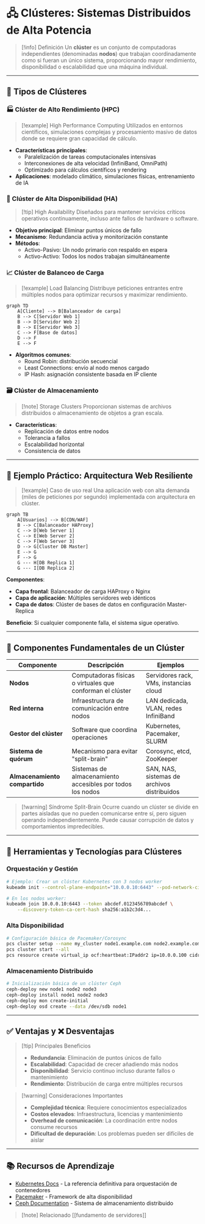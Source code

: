 # 🖧 Clústeres: Sistemas Distribuidos de Alta Potencia

> [!info] Definición
> Un **clúster** es un conjunto de computadoras independientes (denominadas **nodos**) que trabajan coordinadamente como si fueran un único sistema, proporcionando mayor rendimiento, disponibilidad o escalabilidad que una máquina individual.

---

## 🔧 Tipos de Clústeres

### 🏭 Clúster de Alto Rendimiento (HPC)
> [!example] High Performance Computing
> Utilizados en entornos científicos, simulaciones complejas y procesamiento masivo de datos donde se requiere gran capacidad de cálculo.

- **Características principales**:
  - Paralelización de tareas computacionales intensivas
  - Interconexiones de alta velocidad (InfiniBand, OmniPath)
  - Optimizado para cálculos científicos y rendering
- **Aplicaciones**: modelado climático, simulaciones físicas, entrenamiento de IA

### 🔁 Clúster de Alta Disponibilidad (HA)
> [!tip] High Availability
> Diseñados para mantener servicios críticos operativos continuamente, incluso ante fallos de hardware o software.

- **Objetivo principal**: Eliminar puntos únicos de fallo
- **Mecanismo**: Redundancia activa y monitorización constante
- **Métodos**:
  - Activo-Pasivo: Un nodo primario con respaldo en espera
  - Activo-Activo: Todos los nodos trabajan simultáneamente

### 📈 Clúster de Balanceo de Carga
> [!example] Load Balancing
> Distribuye peticiones entrantes entre múltiples nodos para optimizar recursos y maximizar rendimiento.

```mermaid
graph TD
    A[Cliente] --> B[Balanceador de carga]
    B --> C[Servidor Web 1]
    B --> D[Servidor Web 2]
    B --> E[Servidor Web 3]
    C --> F[Base de datos]
    D --> F
    E --> F
```

- **Algoritmos comunes**:
  - Round Robin: distribución secuencial
  - Least Connections: envío al nodo menos cargado
  - IP Hash: asignación consistente basada en IP cliente

### 🗃️ Clúster de Almacenamiento
> [!note] Storage Clusters
> Proporcionan sistemas de archivos distribuidos o almacenamiento de objetos a gran escala.

- **Características**:
  - Replicación de datos entre nodos
  - Tolerancia a fallos
  - Escalabilidad horizontal
  - Consistencia de datos

---

## 💬 Ejemplo Práctico: Arquitectura Web Resiliente

> [!example] Caso de uso real
> Una aplicación web con alta demanda (miles de peticiones por segundo) implementada con arquitectura en clúster.

```mermaid
graph TB
    A[Usuarios] --> B[CDN/WAF]
    B --> C[Balanceador HAProxy]
    C --> D[Web Server 1]
    C --> E[Web Server 2]
    C --> F[Web Server 3]
    D --> G[Cluster DB Master]
    E --> G
    F --> G
    G --- H[DB Replica 1]
    G --- I[DB Replica 2]
```

**Componentes**:
- **Capa frontal**: Balanceador de carga HAProxy o Nginx
- **Capa de aplicación**: Múltiples servidores web idénticos
- **Capa de datos**: Clúster de bases de datos en configuración Master-Replica

**Beneficio**: Si cualquier componente falla, el sistema sigue operativo.

---

## 🧱 Componentes Fundamentales de un Clúster

| Componente | Descripción | Ejemplos |
|------------|-------------|----------|
| **Nodos** | Computadoras físicas o virtuales que conforman el clúster | Servidores rack, VMs, instancias cloud |
| **Red interna** | Infraestructura de comunicación entre nodos | LAN dedicada, VLAN, redes InfiniBand |
| **Gestor del clúster** | Software que coordina operaciones | Kubernetes, Pacemaker, SLURM |
| **Sistema de quórum** | Mecanismo para evitar "split-brain" | Corosync, etcd, ZooKeeper |
| **Almacenamiento compartido** | Sistemas de almacenamiento accesibles por todos los nodos | SAN, NAS, sistemas de archivos distribuidos |

> [!warning] Síndrome Split-Brain
> Ocurre cuando un clúster se divide en partes aisladas que no pueden comunicarse entre sí, pero siguen operando independientemente. Puede causar corrupción de datos y comportamientos impredecibles.

---

## 🧰 Herramientas y Tecnologías para Clústeres

### Orquestación y Gestión

```bash
# Ejemplo: Crear un clúster Kubernetes con 3 nodos worker
kubeadm init --control-plane-endpoint="10.0.0.10:6443" --pod-network-cidr=10.244.0.0/16

# En los nodos worker:
kubeadm join 10.0.0.10:6443 --token abcdef.0123456789abcdef \
    --discovery-token-ca-cert-hash sha256:a1b2c3d4...
```

### Alta Disponibilidad

```bash
# Configuración básica de Pacemaker/Corosync
pcs cluster setup --name my_cluster node1.example.com node2.example.com
pcs cluster start --all
pcs resource create virtual_ip ocf:heartbeat:IPaddr2 ip=10.0.0.100 cidr_netmask=24 op monitor interval=10s
```

### Almacenamiento Distribuido

```bash
# Inicialización básica de un clúster Ceph
ceph-deploy new node1 node2 node3
ceph-deploy install node1 node2 node3
ceph-deploy mon create-initial
ceph-deploy osd create --data /dev/sdb node1
```

---

## ✅ Ventajas y ❌ Desventajas

> [!tip] Principales Beneficios
> - **Redundancia**: Eliminación de puntos únicos de fallo
> - **Escalabilidad**: Capacidad de crecer añadiendo más nodos
> - **Disponibilidad**: Servicio continuo incluso durante fallos o mantenimiento
> - **Rendimiento**: Distribución de carga entre múltiples recursos

> [!warning] Consideraciones Importantes
> - **Complejidad técnica**: Requiere conocimientos especializados
> - **Costos elevados**: Infraestructura, licencias y mantenimiento
> - **Overhead de comunicación**: La coordinación entre nodos consume recursos
> - **Dificultad de depuración**: Los problemas pueden ser difíciles de aislar

---

## 📚 Recursos de Aprendizaje

- [Kubernetes Docs](https://kubernetes.io/docs/home/) - La referencia definitiva para orquestación de contenedores
- [Pacemaker](https://clusterlabs.org/pacemaker/) - Framework de alta disponibilidad
- [Ceph Documentation](https://docs.ceph.com/en/latest/) - Sistema de almacenamiento distribuido

> [!note] Relacionado
> [[fundamento de servidores]]
